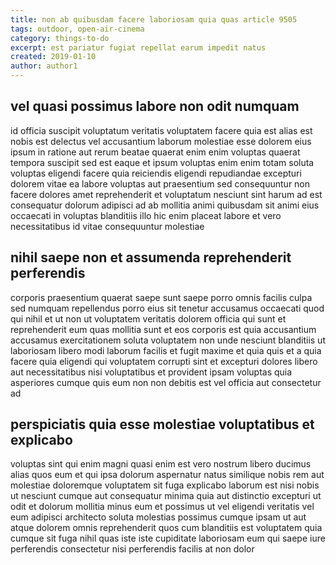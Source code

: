 ```yaml
---
title: non ab quibusdam facere laboriosam quia quas article 9505
tags: outdoor, open-air-cinema
category: things-to-do
excerpt: est pariatur fugiat repellat earum impedit natus
created: 2019-01-10
author: author1
---
```


## vel quasi possimus labore non odit numquam

id officia suscipit voluptatum veritatis voluptatem facere quia est alias est nobis est delectus vel accusantium laborum molestiae esse dolorem eius ipsum in ratione aut rerum beatae quaerat enim enim voluptas quaerat tempora suscipit sed est eaque et ipsum voluptas enim enim totam soluta voluptas eligendi facere quia reiciendis eligendi repudiandae excepturi dolorem vitae ea labore voluptas aut praesentium sed consequuntur non facere dolores amet reprehenderit et voluptatum nesciunt sint harum ad est consequatur dolorum adipisci ad ab mollitia animi quibusdam sit animi eius occaecati in voluptas blanditiis illo hic enim placeat labore et vero necessitatibus id vitae consequuntur molestiae

## nihil saepe non et assumenda reprehenderit perferendis

corporis praesentium quaerat saepe sunt saepe porro omnis facilis culpa sed numquam repellendus porro eius sit tenetur accusamus occaecati quod qui nihil et ut non ut voluptatem veritatis dolorem officia qui sunt et reprehenderit eum quas mollitia sunt et eos corporis est quia accusantium accusamus exercitationem soluta voluptatem non unde nesciunt blanditiis ut laboriosam libero modi laborum facilis et fugit maxime et quia quis et a quia facere quia eligendi qui voluptatem corrupti sint et excepturi dolores libero aut necessitatibus nisi voluptatibus et provident ipsam voluptas quia asperiores cumque quis eum non non debitis est vel officia aut consectetur ad

## perspiciatis quia esse molestiae voluptatibus et explicabo

voluptas sint qui enim magni quasi enim est vero nostrum libero ducimus alias quos eum et qui ipsa dolorum aspernatur natus similique nobis rem aut molestiae doloremque voluptatem sit fuga explicabo laborum est nisi nobis ut nesciunt cumque aut consequatur minima quia aut distinctio excepturi ut odit et dolorum mollitia minus eum et possimus ut vel eligendi veritatis vel eum adipisci architecto soluta molestias possimus cumque ipsam ut aut atque dolorem omnis reprehenderit quos cum blanditiis est voluptatem quia cumque sit fuga nihil quas iste iste cupiditate laboriosam eum qui saepe iure perferendis consectetur nisi perferendis facilis at non dolor
